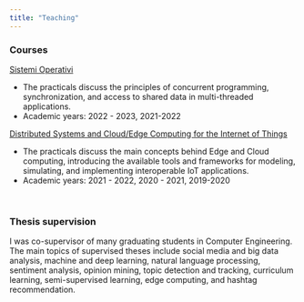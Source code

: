 ```yaml
---
title: "Teaching"
---
```

### **Courses**
[Sistemi Operativi](https://www.unical.it/storage/cds/7179/activities/100549/)
- The practicals discuss the principles of concurrent programming, synchronization, and access to shared data in multi-threaded applications.
- Academic years: 2022 - 2023, 2021-2022

[Distributed Systems and Cloud/Edge Computing for the Internet of Things](https://www.unical.it/storage/cds/7419/activities/83787/)
- The practicals discuss the main concepts behind Edge and Cloud computing, introducing the available tools and frameworks for modeling, simulating, and implementing interoperable IoT applications.
- Academic years: 2021 - 2022, 2020 - 2021, 2019-2020
<br>

### **Thesis supervision**
I was co-supervisor of many graduating students in Computer Engineering. The main topics of supervised theses
include social media and big data analysis, machine and deep learning, natural language processing, sentiment analysis, opinion mining, topic detection and tracking, curriculum learning, semi-supervised learning, edge computing, and hashtag recommendation.
